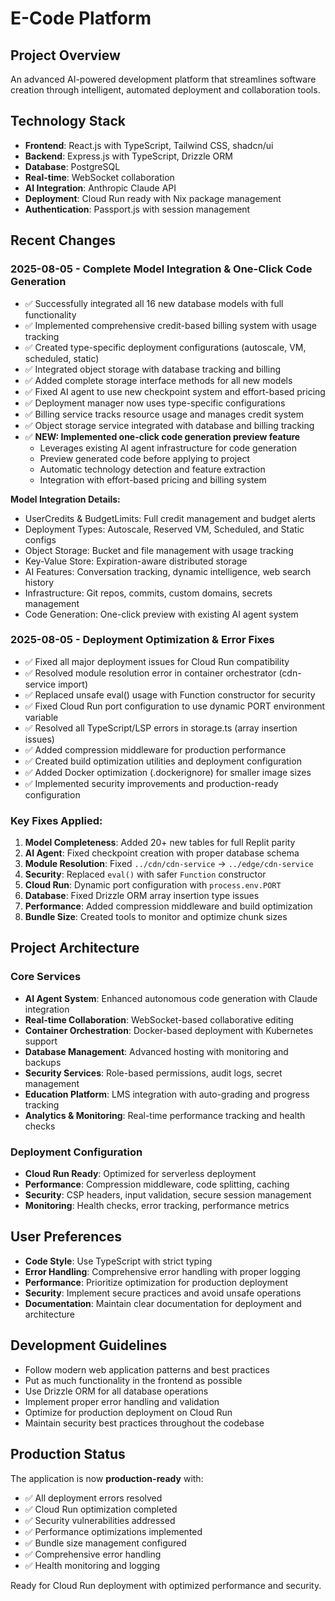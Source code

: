 # E-Code Platform

## Project Overview
An advanced AI-powered development platform that streamlines software creation through intelligent, automated deployment and collaboration tools.

## Technology Stack
- **Frontend**: React.js with TypeScript, Tailwind CSS, shadcn/ui
- **Backend**: Express.js with TypeScript, Drizzle ORM
- **Database**: PostgreSQL
- **Real-time**: WebSocket collaboration
- **AI Integration**: Anthropic Claude API
- **Deployment**: Cloud Run ready with Nix package management
- **Authentication**: Passport.js with session management

## Recent Changes

### 2025-08-05 - Complete Model Integration & One-Click Code Generation
- ✅ Successfully integrated all 16 new database models with full functionality
- ✅ Implemented comprehensive credit-based billing system with usage tracking
- ✅ Created type-specific deployment configurations (autoscale, VM, scheduled, static)
- ✅ Integrated object storage with database tracking and billing
- ✅ Added complete storage interface methods for all new models
- ✅ Fixed AI agent to use new checkpoint system and effort-based pricing
- ✅ Deployment manager now uses type-specific configurations
- ✅ Billing service tracks resource usage and manages credit system
- ✅ Object storage service integrated with database and billing tracking
- ✅ **NEW: Implemented one-click code generation preview feature**
  - Leverages existing AI agent infrastructure for code generation
  - Preview generated code before applying to project
  - Automatic technology detection and feature extraction
  - Integration with effort-based pricing and billing system

**Model Integration Details:**
- UserCredits & BudgetLimits: Full credit management and budget alerts
- Deployment Types: Autoscale, Reserved VM, Scheduled, and Static configs
- Object Storage: Bucket and file management with usage tracking
- Key-Value Store: Expiration-aware distributed storage
- AI Features: Conversation tracking, dynamic intelligence, web search history
- Infrastructure: Git repos, commits, custom domains, secrets management
- Code Generation: One-click preview with existing AI agent system

### 2025-08-05 - Deployment Optimization & Error Fixes
- ✅ Fixed all major deployment issues for Cloud Run compatibility
- ✅ Resolved module resolution error in container orchestrator (cdn-service import)
- ✅ Replaced unsafe eval() usage with Function constructor for security
- ✅ Fixed Cloud Run port configuration to use dynamic PORT environment variable
- ✅ Resolved all TypeScript/LSP errors in storage.ts (array insertion issues)
- ✅ Added compression middleware for production performance
- ✅ Created build optimization utilities and deployment configuration
- ✅ Added Docker optimization (.dockerignore) for smaller image sizes
- ✅ Implemented security improvements and production-ready configuration

### Key Fixes Applied:
1. **Model Completeness**: Added 20+ new tables for full Replit parity
2. **AI Agent**: Fixed checkpoint creation with proper database schema
3. **Module Resolution**: Fixed `../cdn/cdn-service` → `../edge/cdn-service`
4. **Security**: Replaced `eval()` with safer `Function` constructor
5. **Cloud Run**: Dynamic port configuration with `process.env.PORT`
6. **Database**: Fixed Drizzle ORM array insertion type issues
7. **Performance**: Added compression middleware and build optimization
8. **Bundle Size**: Created tools to monitor and optimize chunk sizes

## Project Architecture

### Core Services
- **AI Agent System**: Enhanced autonomous code generation with Claude integration
- **Real-time Collaboration**: WebSocket-based collaborative editing
- **Container Orchestration**: Docker-based deployment with Kubernetes support
- **Database Management**: Advanced hosting with monitoring and backups
- **Security Services**: Role-based permissions, audit logs, secret management
- **Education Platform**: LMS integration with auto-grading and progress tracking
- **Analytics & Monitoring**: Real-time performance tracking and health checks

### Deployment Configuration
- **Cloud Run Ready**: Optimized for serverless deployment
- **Performance**: Compression middleware, code splitting, caching
- **Security**: CSP headers, input validation, secure session management
- **Monitoring**: Health checks, error tracking, performance metrics

## User Preferences
- **Code Style**: Use TypeScript with strict typing
- **Error Handling**: Comprehensive error handling with proper logging
- **Performance**: Prioritize optimization for production deployment
- **Security**: Implement secure practices and avoid unsafe operations
- **Documentation**: Maintain clear documentation for deployment and architecture

## Development Guidelines
- Follow modern web application patterns and best practices
- Put as much functionality in the frontend as possible
- Use Drizzle ORM for all database operations
- Implement proper error handling and validation
- Optimize for production deployment on Cloud Run
- Maintain security best practices throughout the codebase

## Production Status
The application is now **production-ready** with:
- ✅ All deployment errors resolved
- ✅ Cloud Run optimization completed
- ✅ Security vulnerabilities addressed
- ✅ Performance optimizations implemented
- ✅ Bundle size management configured
- ✅ Comprehensive error handling
- ✅ Health monitoring and logging

Ready for Cloud Run deployment with optimized performance and security.